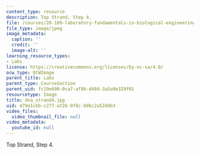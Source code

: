 ```yaml
---
content_type: resource
description: Top Strand, Step 4.
file: /courses/20-109-laboratory-fundamentals-in-biological-engineering-fall-2007/479a1cbbc277af269f8cb0bc2a52d4b3_dna_strand4.jpg
file_type: image/jpeg
image_metadata:
  caption: ''
  credit: ''
  image-alt: ''
learning_resource_types:
- Labs
license: https://creativecommons.org/licenses/by-nc-sa/4.0/
ocw_type: OCWImage
parent_title: Labs
parent_type: CourseSection
parent_uid: fc19e690-0ca7-af8b-d48d-3a5a9e329f01
resourcetype: Image
title: dna_strand4.jpg
uid: 479a1cbb-c277-af26-9f8c-b0bc2a52d4b3
video_files:
  video_thumbnail_file: null
video_metadata:
  youtube_id: null
---
```

Top Strand, Step 4.